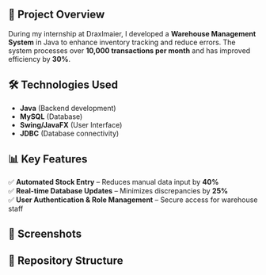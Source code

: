 
## 📌 Project Overview
During my internship at Draxlmaier, I developed a **Warehouse Management System** in Java to enhance inventory tracking and reduce errors.
The system processes over **10,000 transactions per month** and has improved efficiency by **30%**.

## 🛠 Technologies Used
- **Java** (Backend development)
- **MySQL** (Database)
- **Swing/JavaFX** (User Interface)
- **JDBC** (Database connectivity)

## 📊 Key Features
✅ **Automated Stock Entry** – Reduces manual data input by **40%**  
✅ **Real-time Database Updates** – Minimizes discrepancies by **25%**  
✅ **User Authentication & Role Management** – Secure access for warehouse staff  

## 📸 Screenshots

## 📂 Repository Structure
